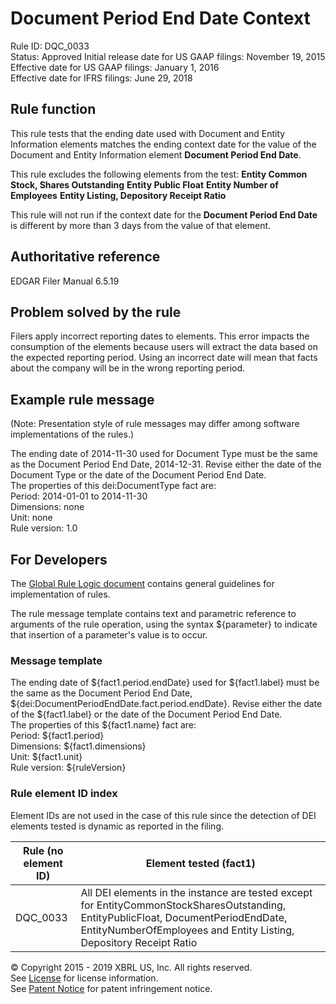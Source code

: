 # Document Period End Date Context
Rule ID: DQC_0033   
Status: Approved
Initial release date for US GAAP filings: November 19, 2015  
Effective date for US GAAP filings: January 1, 2016  
Effective date for IFRS filings: June 29, 2018

## Rule function

This rule tests that the ending date used with Document and Entity Information elements matches the ending context date for the value of the Document and Entity Information element **Document Period End Date**.  

This rule excludes the following elements from the test:
**Entity Common Stock, Shares Outstanding** 
**Entity Public Float**
**Entity Number of Employees**
**Entity Listing, Depository Receipt Ratio**

This rule will not run if the context date for the **Document Period End Date** is different by more than 3 days from the value of that element. 

## Authoritative reference

EDGAR Filer Manual 6.5.19

## Problem solved by the rule

Filers apply incorrect reporting dates to elements. This error impacts the consumption of the elements because users will extract the data based on the expected reporting period.  Using an incorrect date will mean that facts about the company will be in the wrong reporting period. 

## Example rule message 
(Note: Presentation style of rule messages may differ among software implementations of the rules.)

The ending date of 2014-11-30 used for Document Type must be the same as the Document Period End Date, 2014-12-31. Revise either the date of the Document Type or the date of the Document Period End Date.   
The properties of this dei:DocumentType fact are:   
Period: 2014-01-01 to 2014-11-30   
Dimensions: none   
Unit: none  
Rule version: 1.0

## For Developers

The [Global Rule Logic document](https://github.com/DataQualityCommittee/dqc_us_rules/blob/master/docs/GlobalRuleLogic.md) contains general guidelines for implementation of rules.  

The rule message template contains text and parametric reference to arguments of the rule operation, using the syntax ${parameter} to indicate that insertion of a parameter's value is to occur. 

### Message template

The ending date of ${fact1.period.endDate} used for ${fact1.label} must be the same as the Document Period End Date, ${dei:DocumentPeriodEndDate.fact.period.endDate}. Revise either the date of the ${fact1.label} or the date of the Document Period End Date.    
The properties of this ${fact1.name} fact are:   
Period: ${fact1.period}  
Dimensions: ${fact1.dimensions}   
Unit: ${fact1.unit}  
Rule version: ${ruleVersion}

### Rule element ID index

Element IDs are not used in the case of this rule since the detection of DEI elements tested is dynamic as reported in the filing. 

| Rule (no element ID) | Element tested (fact1) | 
| ----- | ----- |
| DQC_0033 | All DEI elements in the instance are tested except for EntityCommonStockSharesOutstanding, EntityPublicFloat,  DocumentPeriodEndDate, EntityNumberOfEmployees and Entity Listing, Depository Receipt Ratio | 


© Copyright 2015 - 2019 XBRL US, Inc. All rights reserved.   
See [License](https://xbrl.us/dqc-license) for license information.  
See [Patent Notice](https://xbrl.us/dqc-patent) for patent infringement notice.  
